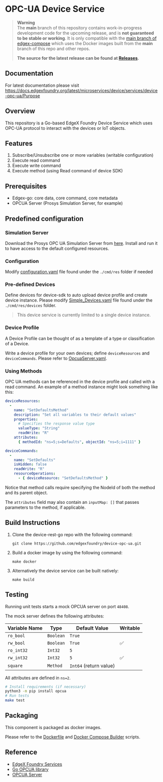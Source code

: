 # OPC-UA Device Service


> **Warning**  
> The **main** branch of this repository contains work-in-progress development code for the upcoming release, and is **not guaranteed to be stable or working**.
> It is only compatible with the [main branch of edgex-compose](https://github.com/edgexfoundry/edgex-compose) which uses the Docker images built from the **main** branch of this repo and other repos.
>
> **The source for the latest release can be found at [Releases](https://github.com/edgexfoundry/device-opc-ua/releases).**

## Documentation

For latest documentation please visit https://docs.edgexfoundry.org/latest/microservices/device/services/device-opc-ua/Purpose

## Overview

This repository is a Go-based EdgeX Foundry Device Service which uses OPC-UA protocol to interact with the devices or IoT objects.

## Features

1. Subscribe/Unsubscribe one or more variables (writable configuration)
2. Execute read command
3. Execute write command
4. Execute method (using Read command of device SDK)

## Prerequisites

- Edgex-go: core data, core command, core metadata
- OPCUA Server (Prosys Simulation Server, for example)

## Predefined configuration

### Simulation Server

Download the Prosys OPC UA Simulation Server from [here](https://www.prosysopc.com/products/opc-ua-simulation-server/). Install and run it to have access to the default configured resources.

### Configuration

Modify [configuration.yaml](./cmd/res/configuration.yaml) file found under the `./cmd/res` folder if needed

### Pre-defined Devices

Define devices for device-sdk to auto upload device profile and create device instance. Please modify [Simple_Devices.yaml](./cmd/res/devices/Simple-Devices.yaml) file found under the `./cmd/res/devices` folder.

> This device service is currently limited to a single device instance.

### Device Profile

A Device Profile can be thought of as a template of a type or classification of a Device.

Write a device profile for your own devices; define `deviceResources` and `deviceCommands`. Please refer to [OpcuaServer.yaml](cmd/res/profiles/OpcuaServer.yaml).

### Using Methods

OPC UA methods can be referenced in the device profile and called with a read command. An example of a method instance might look something like this:

```yaml
deviceResources:
  -
    name: "SetDefaultsMethod"
    description: "Set all variables to their default values"
    properties:
      # Specifies the response value type
      valueType: "String"
      readWrite: "R"
    attributes:
      { methodId: "ns=5;s=Defaults", objectId: "ns=5;i=1111" }

deviceCommands:
  -
    name: "SetDefaults"
    isHidden: false
    readWrite: "R"
    resourceOperations:
      - { deviceResource: "SetDefaultsMethod" }
```

Notice that method calls require specifying the NodeId of both the method and its parent object.

The `attributes` field may also contain an `inputMap: []` that passes parameters to the method, if applicable.


## Build Instructions

1.  Clone the device-rest-go repo with the following command:

        git clone https://github.com/edgexfoundry/device-opc-ua.git

2.  Build a docker image by using the following command:

        make docker

3.  Alternatively the device service can be built natively:

        make build

## Testing

Running unit tests starts a mock OPCUA server on port `48408`.

The mock server defines the following attributes:

| Variable Name | Type | Default Value | Writable |
|-|-|-|-|
|`ro_bool`|`Boolean`|`True`||
|`rw_bool`|`Boolean`|`True`|✅|
|`ro_int32`|`Int32`|`5`||
|`rw_int32`|`Int32`|`5`|✅|
|`square`|`Method`|`Int64` (return value)||

All attributes are defined in `ns=2`.

```bash
# Install requirements (if necessary)
python3 -m pip install opcua
# Run tests
make test
```

## Packaging

This component is packaged as docker images.

Please refer to the [Dockerfile](./Dockerfile) and [Docker Compose Builder](https://github.com/edgexfoundry/edgex-compose/tree/main/compose-builder) scripts.

## Reference

- [EdgeX Foundry Services](https://github.com/edgexfoundry/edgex-go)
- [Go OPCUA library](https://github.com/gopcua/opcua)
- [OPCUA Server](https://www.prosysopc.com/products/opc-ua-simulation-server)
